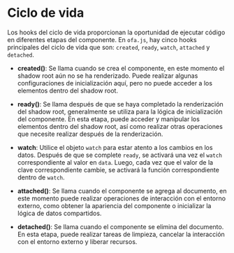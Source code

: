 <template is="exm-article">
<a href="../../publics/examples/life-cycle/demo.html" preview></a>
<a href="../../publics/examples/life-cycle/test-demo.html" main></a>
</template>

# Ciclo de vida

Los hooks del ciclo de vida proporcionan la oportunidad de ejecutar código en diferentes etapas del componente. En `ofa.js`, hay cinco hooks principales del ciclo de vida que son: `created`, `ready`, `watch`, `attached` y `detached`.

- **created()**: Se llama cuando se crea el componente, en este momento el shadow root aún no se ha renderizado. Puede realizar algunas configuraciones de inicialización aquí, pero no puede acceder a los elementos dentro del shadow root.
  
- **ready()**: Se llama después de que se haya completado la renderización del shadow root, generalmente se utiliza para la lógica de inicialización del componente. En esta etapa, puede acceder y manipular los elementos dentro del shadow root, así como realizar otras operaciones que necesite realizar después de la renderización.

- **watch**: Utilice el objeto `watch` para estar atento a los cambios en los datos. Después de que se complete `ready`, se activará una vez el `watch` correspondiente al valor en `data`. Luego, cada vez que el valor de la clave correspondiente cambie, se activará la función correspondiente dentro de `watch`.

- **attached()**: Se llama cuando el componente se agrega al documento, en este momento puede realizar operaciones de interacción con el entorno externo, como obtener la apariencia del componente o inicializar la lógica de datos compartidos.

- **detached()**: Se llama cuando el componente se elimina del documento. En esta etapa, puede realizar tareas de limpieza, cancelar la interacción con el entorno externo y liberar recursos.

